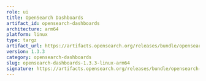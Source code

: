 ```yaml
---
role: ui
title: OpenSearch Dashboards
artifact_id: opensearch-dashboards
architecture: arm64
platform: linux
type: targz
artifact_url: https://artifacts.opensearch.org/releases/bundle/opensearch-dashboards/1.3.3/opensearch-dashboards-1.3.3-linux-arm64.tar.gz
version: 1.3.3
category: opensearch-dashboards
slug: opensearch-dashboards-1.3.3-linux-arm64
signature: https://artifacts.opensearch.org/releases/bundle/opensearch-dashboards/1.3.3/opensearch-dashboards-1.3.3-linux-arm64.tar.gz.sig
---
```


